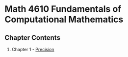 # Math 4610 Fundamentals of Computational Mathematics

## Chapter Contents
1. Chapter 1 - [Precision](https://github.com/kaiudall/MATH4610/blob/master/SoftwareManual/precision/readme.md)

